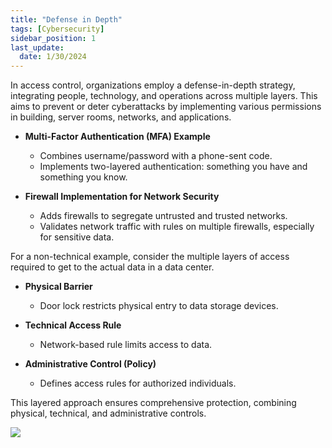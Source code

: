 ```yaml
---
title: "Defense in Depth"
tags: [Cybersecurity]
sidebar_position: 1
last_update:
  date: 1/30/2024
---
```



In access control, organizations employ a defense-in-depth strategy, integrating people, technology, and operations across multiple layers. This aims to prevent or deter cyberattacks by implementing various permissions in building, server rooms, networks, and applications.

* **Multi-Factor Authentication (MFA) Example**
  - Combines username/password with a phone-sent code.
  - Implements two-layered authentication: something you have and something you know.

* **Firewall Implementation for Network Security**
  - Adds firewalls to segregate untrusted and trusted networks.
  - Validates network traffic with rules on multiple firewalls, especially for sensitive data.

For a non-technical example, consider the multiple layers of access required to get to the actual data in a data center.

* **Physical Barrier**
  - Door lock restricts physical entry to data storage devices.

* **Technical Access Rule**
  - Network-based rule limits access to data.

* **Administrative Control (Policy)**
  - Defines access rules for authorized individuals.

This layered approach ensures comprehensive protection, combining physical, technical, and administrative controls.



<div class="img-center">

![](/img/docs/security-defense-in-depth-layered-approach.png)


</div>






